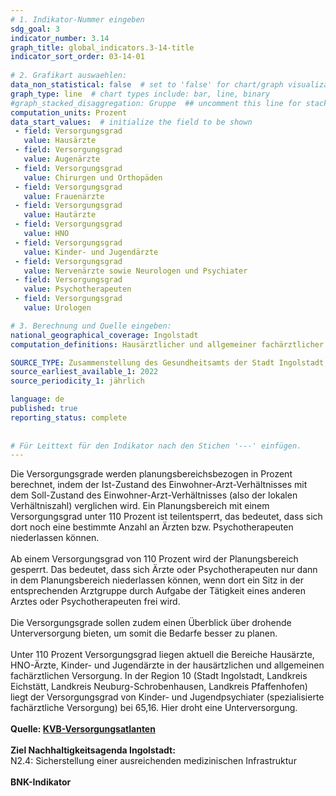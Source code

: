 ```yaml
---
# 1. Indikator-Nummer eingeben 
sdg_goal: 3 
indicator_number: 3.14
graph_title: global_indicators.3-14-title
indicator_sort_order: 03-14-01
 
# 2. Grafikart auswaehlen: 
data_non_statistical: false  # set to 'false' for chart/graph visualization 
graph_type: line  # chart types include: bar, line, binary 
#graph_stacked_disaggregation: Gruppe  ## uncomment this line for stacked bars. eplace 'Geschlecht' with the field of aggregation. 
computation_units: Prozent 
data_start_values:  # initialize the field to be shown  
 - field: Versorgungsgrad
   value: Hausärzte
 - field: Versorgungsgrad
   value: Augenärzte
 - field: Versorgungsgrad
   value: Chirurgen und Orthopäden
 - field: Versorgungsgrad
   value: Frauenärzte
 - field: Versorgungsgrad
   value: Hautärzte
 - field: Versorgungsgrad
   value: HNO
 - field: Versorgungsgrad
   value: Kinder- und Jugendärzte
 - field: Versorgungsgrad
   value: Nervenärzte sowie Neurologen und Psychiater
 - field: Versorgungsgrad
   value: Psychotherapeuten
 - field: Versorgungsgrad
   value: Urologen

# 3. Berechnung und Quelle eingeben: 
national_geographical_coverage: Ingolstadt 
computation_definitions: Hausärztlicher und allgemeiner fachärztlicher Versorgungsgrad in Ingolstadt

SOURCE_TYPE: Zusammenstellung des Gesundheitsamts der Stadt Ingolstadt, Quelle <a href="https://www.kvb.de/ueber-uns/versorgungsatlas">KVB-Versorgungsatlanten</a>  # data source  
source_earliest_available_1: 2022
source_periodicity_1: jährlich

language: de   
published: true 
reporting_status: complete
 
 
# Für Leittext für den Indikator nach den Stichen '---' einfügen. 
---
```

Die Versorgungsgrade werden planungsbereichsbezogen in Prozent berechnet, indem der Ist-Zustand des Einwohner-Arzt-Verhältnisses mit dem Soll-Zustand des Einwohner-Arzt-Verhältnisses (also der lokalen Verhältniszahl) 
verglichen wird. Ein Planungsbereich mit einem Versorgungsgrad unter 110 Prozent ist teilentsperrt, das bedeutet, dass sich dort noch eine bestimmte Anzahl an Ärzten bzw. Psychotherapeuten niederlassen können.<br>
<br>
Ab einem Versorgungsgrad von 110 Prozent wird der Planungsbereich gesperrt. Das bedeutet, dass sich Ärzte oder Psychotherapeuten nur dann in dem Planungsbereich niederlassen können, 
wenn dort ein Sitz in der entsprechenden Arztgruppe durch Aufgabe der Tätigkeit eines anderen Arztes oder Psychotherapeuten frei wird.<br>
<br>
Die Versorgungsgrade sollen zudem einen Überblick über drohende Unterversorgung bieten, um somit die Bedarfe besser zu planen.<br>
<br>
Unter 110 Prozent Versorgungsgrad liegen aktuell die Bereiche Hausärzte, HNO-Ärzte, Kinder- und Jugendärzte in der hausärtzlichen und allgemeinen fachärztlichen Versorgung. In der Region 10 (Stadt Ingolstadt, Landkreis Eichstätt, Landkreis Neuburg-Schrobenhausen, Landkreis Pfaffenhofen) liegt der Versorgungsgrad von Kinder- und Jugendpsychiater (spezialisierte fachärztliche Versorgung) bei 65,16. Hier droht eine Unterversorgung.<br>
<br><b>Quelle: <a href="https://www.kvb.de/ueber-uns/versorgungsatlas">KVB-Versorgungsatlanten</a></b><br>
<br>
<b>Ziel Nachhaltigkeitsagenda Ingolstadt:</b><br>
N2.4: Sicherstellung einer ausreichenden medizinischen Infrastruktur<br>
<br>
<b>BNK-Indikator</b>
